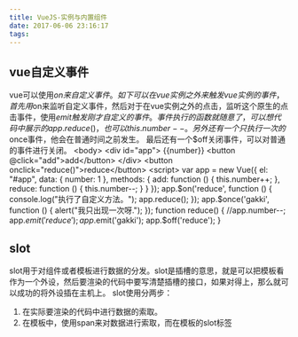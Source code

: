 ```yaml
---
title: VueJS-实例与内置组件
date: 2017-06-06 23:16:17
tags:
---
```


## vue自定义事件 ##
vue可以使用$on来自定义事件。如下可以在vue实例之外来触发vue实例的事件，首先用$on来监听自定义事件，然后对于在vue实例之外的点击，监听这个原生的点击事件，使用$emit触发刚才自定义的事件。事件执行的函数就随意了，可以想代码中展示的app.reduce()，也可以this.number--。
另外还有一个只执行一次的$once事件，他会在普通时间之前发生。
最后还有一个$off关闭事件，可以对普通的事件进行关闭。
	<body>
	<div id="app">
	    {{number}}
	    <button @click="add">add</button>
	</div>
	<button onclick="reduce()">reduce</button>
	<script>
	    var app = new Vue({
	        el: "#app",
	        data: {
	            number: 1
	        },
	        methods: {
	            add: function () {
	                this.number++;
	            },
	            reduce: function () {
	                this.number--;
	            }
	        }
	    });
	    app.$on('reduce', function () {
	        console.log("执行了自定义方法。");
	        app.reduce();
	    });
	    app.$once('gakki', function () {
	        alert("我只出现一次呀.");
	    });
	    function reduce() {
	        //app.number--;
	        app.$emit('reduce');
	        app.$emit('gakki');
	        app.$off('reduce');
	    }
	</script>
	</body>

## slot ##
slot用于对组件或者模板进行数据的分发。slot是插槽的意思，就是可以把模板看作为一个外设，然后要渲染的代码中要写清楚插槽的接口，如果对得上，那么就可以成功的将外设插在主机上。
slot使用分两步：
1. 在实际要渲染的代码中进行数据的索取。
1. 在模板中，使用span来对数据进行索取，而在模板的slot标签